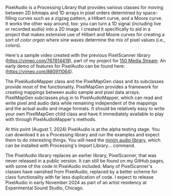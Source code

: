 PixelAudio is a Processing Library that provides various classes for moving between 2D bitmaps and 1D arrays in pixel orders determined by space-filling curves such as a zigzag pattern, a Hilbert curve, and a Moore curve. It works the other way around, too: you can turn a 1D signal (including live or recorded audio) into a 2D image. I created it specifically to aid in a project that makes extensive use of Hilbert and Moore curves for creating a sort of _color organ_ where sine waves determine the mix of pixel values (i.e., colors).

Here's a sample video created with the previous PixelScanner library (https://vimeo.com/767814419), part of my project for [150 Media Stream](https://150mediastream.com/). An early demo of features for PixelAudio can be found here: (https://vimeo.com/880911064).

The PixelAudioMapper class and the PixelMapGen class and its subclasses provide most of the functionality. PixelMapGen provides a framework for creating mappings between audio sample and pixel data arrays. PixelMapGen subclasses plug in to PixelAudioMapper, which can read and write pixel and audio data while remaining independent of the mappings and the actual audio and image formats. It should be relatively easy to write your own PixelMapGen child class and have it immediately available to play with through PixelAudioMapper's methods.

At this point (August 1, 2024) PixelAudio is at the alpha testing stage. You can download it as a Processing library and run the examples and expect them to do interesting things. You will need the [minim audio library](https://code.compartmental.net/tools/minim/), which can be installed with Processing's Import Library... command. 

The PixelAudio library replaces an earlier library, PixelScanner, that was never released in a public version. It can still be found on my GitHub pages, with some of the code in PixelAudio included. Many of PixelScanner's classes have vanished from PixelAudio, replaced by a better scheme for class functionality with far less duplication of code. I expect to release PixelAudio in early November 2024 as part of an artist residency at Experimental Sound Studio, Chicago.
